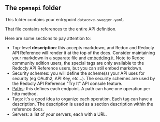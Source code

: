 ## The `openapi` folder

This folder contains your entrypoint `datacove-swagger.yaml`.

That file contains references to the entire API definition.

Here are some sections to pay attention to:

* Top-level **description**: this accepts markdown, and Redoc and Redocly API Reference will render it at the top of the docs.  Consider maintaining your markdown in a separate file and [embedding it](https://redocly.com/docs/api-reference-docs/embedded-markdown/). Note to Redoc community edition users, the special tags are only available to the Redocly API Reference users, but you can still embed markdown.
* Security schemes: you will define the scheme(s) your API uses for security (eg OAuth2, API Key, etc...). The security schemes are used by the Redocly API Reference "Try It" API console feature.
* [Paths](paths/README.md): this defines each endpoint.  A path can have one operation per http method.
* Tags: it's a good idea to organize each operation.  Each tag can have a description.  The description is used as a section description within the reference docs.
* Servers: a list of your servers, each with a URL.
